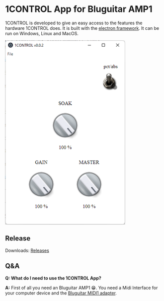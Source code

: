 # 1CONTROL App for Bluguitar AMP1

1CONTROL is developed to give an easy access to the features the hardware 1CONTROL does. It is built with the [electron framework](https://www.electronjs.org/). It can be run on Windows, Linux and MacOS.

![1CONTROL GUI](docs/pics/1CONTROL-GUI.png)

## Release

Downloads:
[Releases](https://github.com/sami1979/1CONTROL/releases)

## Q&A

**Q: What do I need to use the 1CONTROL App?**

**A:** First of all you need an Bluguitar AMP1 :grin:. You need a Midi Interface for your computer device and the [Bluguitar MIDI1 adapter](https://bluguitar.com/en/products/accessoires/midi1).